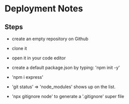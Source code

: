 # Deployment Notes

## Steps

- create an empty repository on Github
- clone it
- open it in your code editor


- create a default package.json by typing: 'npm init -y'
- 'npm i express'
- 'git status' => 'node_modules' shows up on the list.
- 'npx gitignore node' to generate a '.gitignore' super file